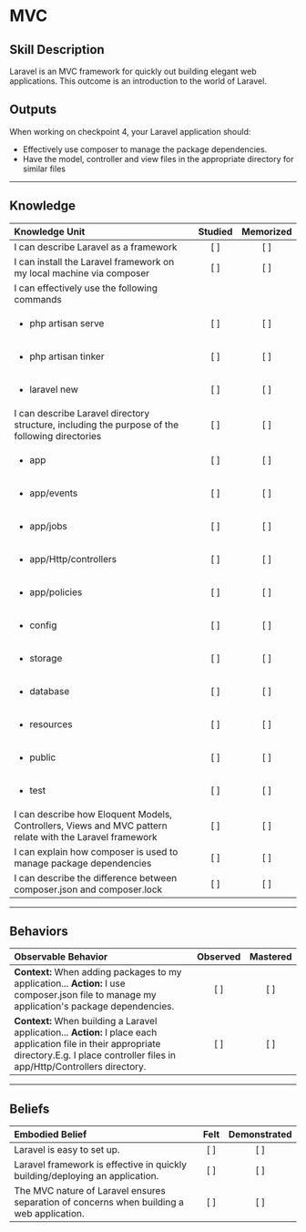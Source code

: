 # MVC

Skill Description
----------
Laravel is an MVC framework for quickly out building elegant web applications. This outcome is an introduction to the world of Laravel.

Outputs
----------
When working on checkpoint 4, your Laravel application should:
- Effectively use composer to manage the package dependencies.
- Have the model, controller and view files in the appropriate directory for similar files


----------
## **Knowledge**


| Knowledge Unit   |      Studied      | Memorized |
|:-------------|:------------------:|:--------:|
| I can describe Laravel as a framework | [ ] | [ ]  |
| I can install the Laravel framework on my local machine via composer | [ ] | [ ]  |
| I can effectively use the following commands |  |   |
| <ul><li> php artisan serve | [ ] | [ ]  |
| <ul><li> php artisan tinker | [ ] | [ ]  |
| <ul><li> laravel new | [ ] | [ ]  |
|I can describe Laravel  directory structure, including the purpose of the following directories | [ ] | [ ]  |
| <ul><li> app | [ ] | [ ]  |
| <ul><li> app/events | [ ] | [ ]  |
| <ul><li> app/jobs| [ ] | [ ]  |
| <ul><li> app/Http/controllers | [ ] | [ ]  |
| <ul><li> app/policies | [ ] | [ ]  |
| <ul><li> config | [ ] | [ ]  |
| <ul><li> storage | [ ] | [ ]  |
| <ul><li> database | [ ] | [ ]  |
| <ul><li> resources | [ ] | [ ]  |
| <ul><li> public | [ ] | [ ]  |
| <ul><li> test | [ ] | [ ]  |
| I can describe how Eloquent Models, Controllers, Views and MVC pattern relate with the Laravel framework | [ ] | [ ]  |
| I can explain how composer is used to manage package dependencies | [ ] | [ ]  |
| I can describe the difference between composer.json and composer.lock | [ ] | [ ]  |


----------


## **Behaviors**

| Observable Behavior   |      Observed      | Mastered |
|:-------------|:------------------:|:--------:|
| **Context:** When adding packages to my application... **Action:** I use composer.json file to manage my application's package dependencies. | [ ] | [ ]  |
| **Context:** When building a Laravel application... **Action:** I place each application file in their appropriate directory.E.g. I place controller files in app/Http/Controllers directory.| [ ] | [ ]  |


----------


## **Beliefs**


| Embodied Belief   |      Felt      | Demonstrated |
|:-------------|:------------------:|:--------:|
| Laravel is easy to set up. | [ ] | [ ]  |
| Laravel framework is effective in quickly building/deploying an application. | [ ] | [ ]  |
| The MVC nature of Laravel ensures separation of concerns when building a web application. | [ ] | [ ]  |
